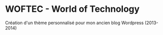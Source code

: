 # WOFTEC - World of Technology

Création d'un thème personnalisé pour mon ancien blog Wordpress (2013-2014)